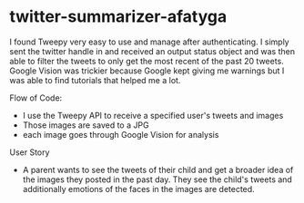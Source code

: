 # twitter-summarizer-afatyga

I found Tweepy very easy to use and manage after authenticating. I simply sent the twitter handle in and received an output status object and was then able to filter the tweets to only get the most recent of the past 20 tweets.
Google Vision was trickier because Google kept giving me warnings but I was able to find tutorials that helped me a lot.

Flow of Code:
- I use the Tweepy API to receive a specified user's tweets and images
- Those images are saved to a JPG
- each image goes through Google Vision for analysis

User Story
- A parent wants to see the tweets of their child and get a broader idea of the images they posted in the past day. They see the child's tweets and additionally emotions of the faces in the images are detected.
